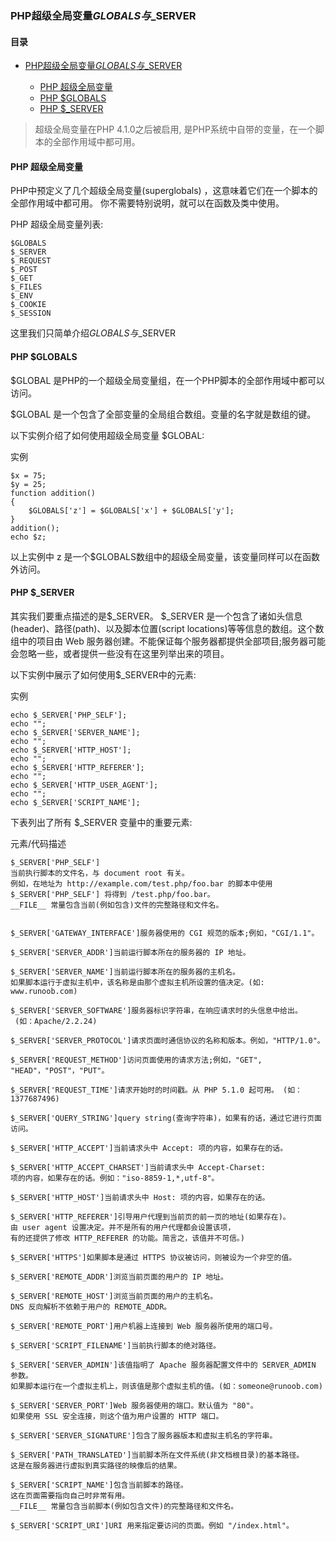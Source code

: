 ### PHP超级全局变量$GLOBALS与$_SERVER

#### 目录



- [PHP超级全局变量$GLOBALS与$_SERVER](#php超级全局变量globals与_server)
    
    - [PHP 超级全局变量](#php-超级全局变量)
    - [PHP $GLOBALS](#php-globals)
    - [PHP $_SERVER](#php-_server)



> 
> 超级全局变量在PHP 4.1.0之后被启用, 是PHP系统中自带的变量，在一个脚本的全部作用域中都可用。

#### PHP 超级全局变量 ####

PHP中预定义了几个超级全局变量(superglobals) ，这意味着它们在一个脚本的全部作用域中都可用。 你不需要特别说明，就可以在函数及类中使用。

PHP 超级全局变量列表:

    $GLOBALS
    $_SERVER
    $_REQUEST
    $_POST
    $_GET
    $_FILES
    $_ENV
    $_COOKIE
    $_SESSION

这里我们只简单介绍$GLOBALS与$_SERVER

#### PHP $GLOBALS ####

$GLOBAL 是PHP的一个超级全局变量组，在一个PHP脚本的全部作用域中都可以访问。

$GLOBAL 是一个包含了全部变量的全局组合数组。变量的名字就是数组的键。

以下实例介绍了如何使用超级全局变量 $GLOBAL:

实例

    $x = 75;
    $y = 25;
    function addition()
    {
    	$GLOBALS['z'] = $GLOBALS['x'] + $GLOBALS['y'];
    }
    addition();
    echo $z;
    
以上实例中 z 是一个$GLOBALS数组中的超级全局变量，该变量同样可以在函数外访问。

#### PHP $_SERVER ####

其实我们要重点描述的是$_SERVER。
$_SERVER 是一个包含了诸如头信息(header)、路径(path)、以及脚本位置(script locations)等等信息的数组。这个数组中的项目由 Web 服务器创建。不能保证每个服务器都提供全部项目;服务器可能会忽略一些，或者提供一些没有在这里列举出来的项目。

以下实例中展示了如何使用$_SERVER中的元素:

实例

    echo $_SERVER['PHP_SELF'];
    echo "";
    echo $_SERVER['SERVER_NAME'];
    echo "";
    echo $_SERVER['HTTP_HOST'];
    echo "";
    echo $_SERVER['HTTP_REFERER'];
    echo "";
    echo $_SERVER['HTTP_USER_AGENT'];
    echo "";
    echo $_SERVER['SCRIPT_NAME'];

下表列出了所有 $_SERVER 变量中的重要元素:

元素/代码描述

    $_SERVER['PHP_SELF']
	当前执行脚本的文件名，与 document root 有关。
	例如，在地址为 http://example.com/test.php/foo.bar 的脚本中使用 
	$_SERVER['PHP_SELF'] 将得到 /test.php/foo.bar。
	__FILE__ 常量包含当前(例如包含)文件的完整路径和文件名。 


    $_SERVER['GATEWAY_INTERFACE']服务器使用的 CGI 规范的版本;例如，"CGI/1.1"。

    $_SERVER['SERVER_ADDR']当前运行脚本所在的服务器的 IP 地址。

    $_SERVER['SERVER_NAME']当前运行脚本所在的服务器的主机名。
	如果脚本运行于虚拟主机中，该名称是由那个虚拟主机所设置的值决定。(如: www.runoob.com)

    $_SERVER['SERVER_SOFTWARE']服务器标识字符串，在响应请求时的头信息中给出。
	 (如：Apache/2.2.24)

    $_SERVER['SERVER_PROTOCOL']请求页面时通信协议的名称和版本。例如，"HTTP/1.0"。

    $_SERVER['REQUEST_METHOD']访问页面使用的请求方法;例如，"GET", "HEAD"，"POST"，"PUT"。

    $_SERVER['REQUEST_TIME']请求开始时的时间戳。从 PHP 5.1.0 起可用。 (如：1377687496)

    $_SERVER['QUERY_STRING']query string(查询字符串)，如果有的话，通过它进行页面访问。

    $_SERVER['HTTP_ACCEPT']当前请求头中 Accept: 项的内容，如果存在的话。

    $_SERVER['HTTP_ACCEPT_CHARSET']当前请求头中 Accept-Charset: 
    项的内容，如果存在的话。例如："iso-8859-1,*,utf-8"。

    $_SERVER['HTTP_HOST']当前请求头中 Host: 项的内容，如果存在的话。

    $_SERVER['HTTP_REFERER']引导用户代理到当前页的前一页的地址(如果存在)。
	由 user agent 设置决定。并不是所有的用户代理都会设置该项，
	有的还提供了修改 HTTP_REFERER 的功能。简言之，该值并不可信。)

    $_SERVER['HTTPS']如果脚本是通过 HTTPS 协议被访问，则被设为一个非空的值。

    $_SERVER['REMOTE_ADDR']浏览当前页面的用户的 IP 地址。

    $_SERVER['REMOTE_HOST']浏览当前页面的用户的主机名。
	DNS 反向解析不依赖于用户的 REMOTE_ADDR。

    $_SERVER['REMOTE_PORT']用户机器上连接到 Web 服务器所使用的端口号。

    $_SERVER['SCRIPT_FILENAME']当前执行脚本的绝对路径。

    $_SERVER['SERVER_ADMIN']该值指明了 Apache 服务器配置文件中的 SERVER_ADMIN 
    参数。
	如果脚本运行在一个虚拟主机上，则该值是那个虚拟主机的值。(如：someone@runoob.com)

    $_SERVER['SERVER_PORT']Web 服务器使用的端口。默认值为 "80"。
	如果使用 SSL 安全连接，则这个值为用户设置的 HTTP 端口。

    $_SERVER['SERVER_SIGNATURE']包含了服务器版本和虚拟主机名的字符串。

    $_SERVER['PATH_TRANSLATED']当前脚本所在文件系统(非文档根目录)的基本路径。
	这是在服务器进行虚拟到真实路径的映像后的结果。

    $_SERVER['SCRIPT_NAME']包含当前脚本的路径。
	这在页面需要指向自己时非常有用。
	__FILE__ 常量包含当前脚本(例如包含文件)的完整路径和文件名。

    $_SERVER['SCRIPT_URI']URI 用来指定要访问的页面。例如 "/index.html"。
